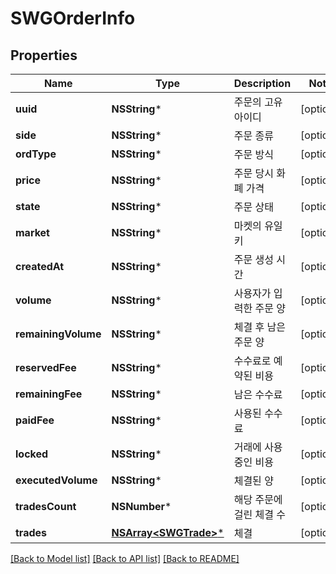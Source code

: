 # SWGOrderInfo

## Properties
Name | Type | Description | Notes
------------ | ------------- | ------------- | -------------
**uuid** | **NSString*** | 주문의 고유 아이디 | [optional] 
**side** | **NSString*** | 주문 종류 | [optional] 
**ordType** | **NSString*** | 주문 방식 | [optional] 
**price** | **NSString*** | 주문 당시 화폐 가격 | [optional] 
**state** | **NSString*** | 주문 상태 | [optional] 
**market** | **NSString*** | 마켓의 유일키 | [optional] 
**createdAt** | **NSString*** | 주문 생성 시간 | [optional] 
**volume** | **NSString*** | 사용자가 입력한 주문 양 | [optional] 
**remainingVolume** | **NSString*** | 체결 후 남은 주문 양 | [optional] 
**reservedFee** | **NSString*** | 수수료로 예약된 비용 | [optional] 
**remainingFee** | **NSString*** | 남은 수수료 | [optional] 
**paidFee** | **NSString*** | 사용된 수수료 | [optional] 
**locked** | **NSString*** | 거래에 사용중인 비용 | [optional] 
**executedVolume** | **NSString*** | 체결된 양 | [optional] 
**tradesCount** | **NSNumber*** | 해당 주문에 걸린 체결 수 | [optional] 
**trades** | [**NSArray&lt;SWGTrade&gt;***](SWGTrade.md) | 체결 | [optional] 

[[Back to Model list]](../README.md#documentation-for-models) [[Back to API list]](../README.md#documentation-for-api-endpoints) [[Back to README]](../README.md)


